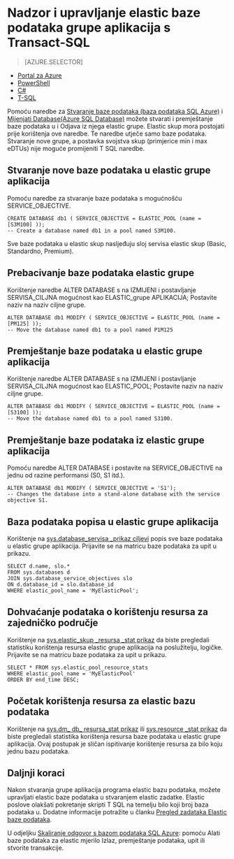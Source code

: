 <properties 
    pageTitle="Stvaranje ili premještanje baze podataka Azure SQL elastic grupe aplikacija pomoću T SQL | Microsoft Azure" 
    description="T-SQL možete koristiti za stvaranje baze podataka Azure SQL u elastic grupe aplikacija. Ili koristite T SQL da biste premjestili na datbase i grupe." 
    services="sql-database" 
    documentationCenter="" 
    authors="srinia" 
    manager="jhubbard" 
    editor=""/>

<tags
    ms.service="sql-database"
    ms.devlang="NA"
    ms.topic="article"
    ms.tgt_pltfrm="NA"
    ms.workload="data-management" 
    ms.date="05/27/2016"
    ms.author="srinia"/>

# <a name="monitor-and-manage-an-elastic-database-pool-with-transact-sql"></a>Nadzor i upravljanje elastic baze podataka grupe aplikacija s Transact-SQL  

> [AZURE.SELECTOR]
- [Portal za Azure](sql-database-elastic-pool-manage-portal.md)
- [PowerShell](sql-database-elastic-pool-manage-powershell.md)
- [C#](sql-database-elastic-pool-manage-csharp.md)
- [T-SQL](sql-database-elastic-pool-manage-tsql.md)

Pomoću naredbe za [Stvaranje baze podataka (baza podataka SQL Azure)](https://msdn.microsoft.com/library/dn268335.aspx) i [Mijenjati Database(Azure SQL Database)](https://msdn.microsoft.com/library/mt574871.aspx) možete stvarati i premještanje baze podataka u i Odjava iz njega elastic grupe. Elastic skup mora postojati prije korištenja ove naredbe. Te naredbe utječe samo baze podataka. Stvaranje nove grupe, a postavka svojstva skup (primjerice min i max eDTUs) nije moguće promijeniti T SQL naredbe.

## <a name="create-a-new-database-in-an-elastic-pool"></a>Stvaranje nove baze podataka u elastic grupe aplikacija
Pomoću naredbe za stvaranje baze podataka s mogućnošću SERVICE_OBJECTIVE.   

    CREATE DATABASE db1 ( SERVICE_OBJECTIVE = ELASTIC_POOL (name = [S3M100] ));
    -- Create a database named db1 in a pool named S3M100.

Sve baze podataka u elastic skup nasljeđuju sloj servisa elastic skup (Basic, Standardno, Premium). 


## <a name="move-a-database-between-elastic-pools"></a>Prebacivanje baze podataka elastic grupe
Korištenje naredbe ALTER DATABASE s na IZMIJENI i postavljanje SERVISA\_CILJNA mogućnost kao ELASTIC\_grupe APLIKACIJA; Postavite naziv na naziv ciljne grupe.

    ALTER DATABASE db1 MODIFY ( SERVICE_OBJECTIVE = ELASTIC_POOL (name = [PM125] ));
    -- Move the database named db1 to a pool named P1M125  

## <a name="move-a-database-into-an-elastic-pool"></a>Premještanje baze podataka u elastic grupe aplikacija 
Korištenje naredbe ALTER DATABASE s na IZMIJENI i postavljanje SERVISA\_CILJNA mogućnost kao ELASTIC_POOL; Postavite naziv na naziv ciljne grupe.

    ALTER DATABASE db1 MODIFY ( SERVICE_OBJECTIVE = ELASTIC_POOL (name = [S3100] ));
    -- Move the database named db1 to a pool named S3100.

## <a name="move-a-database-out-of-an-elastic-pool"></a>Premještanje baze podataka iz elastic grupe aplikacija
Pomoću naredbe ALTER DATABASE i postavite na SERVICE_OBJECTIVE na jednu od razine performansi (S0, S1 itd.).

    ALTER DATABASE db1 MODIFY ( SERVICE_OBJECTIVE = 'S1');
    -- Changes the database into a stand-alone database with the service objective S1.

## <a name="list-databases-in-an-elastic-pool"></a>Baza podataka popisa u elastic grupe aplikacija
Korištenje na [sys.database\_servisa \_prikaz ciljevi](https://msdn.microsoft.com/library/mt712619) popis sve baze podataka u elastic grupe aplikacija. Prijavite se na matricu baze podataka za upit u prikazu.

    SELECT d.name, slo.*  
    FROM sys.databases d 
    JOIN sys.database_service_objectives slo  
    ON d.database_id = slo.database_id
    WHERE elastic_pool_name = 'MyElasticPool'; 

## <a name="get-resource-usage-data-for-a-pool"></a>Dohvaćanje podataka o korištenju resursa za zajedničko područje

Korištenje na [sys.elastic\_skup \_resursa \_stat prikaz](https://msdn.microsoft.com/library/mt280062.aspx) da biste pregledali statistiku korištenja resursa elastic grupe aplikacija na poslužitelju, logičke. Prijavite se na matricu baze podataka za upit u prikazu.

    SELECT * FROM sys.elastic_pool_resource_stats 
    WHERE elastic_pool_name = 'MyElasticPool'
    ORDER BY end_time DESC;

## <a name="get-resource-usage-for-an-elastic-database"></a>Početak korištenja resursa za elastic bazu podataka

Korištenje na [sys.dm\_ db\_ resursa\_stat prikaz](https://msdn.microsoft.com/library/dn800981.aspx) ili [sys.resource \_stat prikaz](https://msdn.microsoft.com/library/dn269979.aspx) da biste pregledali statistika korištenja resursa baze podataka u elastic grupe aplikacija. Ovaj postupak je sličan ispitivanje korištenje resursa za bilo koju jednu bazu podataka.

## <a name="next-steps"></a>Daljnji koraci

Nakon stvaranja grupe aplikacija programa elastic bazu podataka, možete upravljati elastic baze podataka u stvaranjem elastic zadatke. Elastic poslove olakšati pokretanje skripti T SQL na temelju bilo koji broj baza podataka u. Dodatne informacije potražite u članku [Pregled zadataka Elastic baze podataka](sql-database-elastic-jobs-overview.md). 

U odjeljku [Skaliranje odgovor s bazom podataka SQL Azure](sql-database-elastic-scale-introduction.md): pomoću Alati baze podataka za elastic mjerilo Izlaz, premještanje podataka, upit ili stvorite transakcije.

